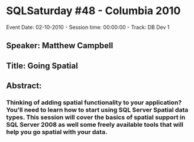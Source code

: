 # SQLSaturday #48 - Columbia 2010
Event Date: 02-10-2010 - Session time: 00:00:00 - Track: DB Dev 1
## Speaker: Matthew Campbell
## Title: Going Spatial
## Abstract:
### Thinking of adding spatial functionality to your application?  You'll need to learn how to start using SQL Server Spatial data types.  This session will cover the basics of spatial support in SQL Server 2008 as well some freely available tools that will help you go spatial with your data.
